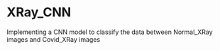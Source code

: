 # XRay_CNN
Implementing a CNN model to classify the data between Normal_XRay images and Covid_XRay images
